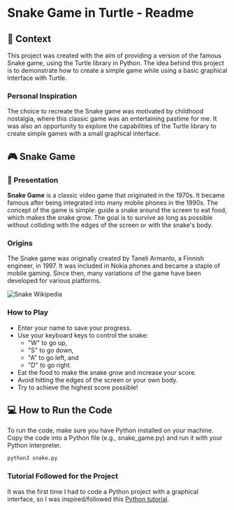 # Snake Game in Turtle - Readme

## 🐍 Context

This project was created with the aim of providing a version of the famous Snake game, using the Turtle library in Python. The idea behind this project is to demonstrate how to create a simple game while using a basic graphical interface with Turtle.

### Personal Inspiration

The choice to recreate the Snake game was motivated by childhood nostalgia, where this classic game was an entertaining pastime for me. It was also an opportunity to explore the capabilities of the Turtle library to create simple games with a small graphical interface.

## 🎮 Snake Game

### 🐍 Presentation

**Snake Game** is a classic video game that originated in the 1970s. It became famous after being integrated into many mobile phones in the 1990s. The concept of the game is simple: guide a snake around the screen to eat food, which makes the snake grow. The goal is to survive as long as possible without colliding with the edges of the screen or with the snake's body.

### Origins

The Snake game was originally created by Taneli Armanto, a Finnish engineer, in 1997. It was included in Nokia phones and became a staple of mobile gaming. Since then, many variations of the game have been developed for various platforms.

![Snake Wikipedia](https://www.coolmathgames.com/sites/default/files/Snake_OG-logo.jpg)

### How to Play
- Enter your name to save your progress.
- Use your keyboard keys to control the snake:
  - "W" to go up,
  - "S" to go down,
  - "A" to go left, and
  - "D" to go right.
- Eat the food to make the snake grow and increase your score.
- Avoid hitting the edges of the screen or your own body.
- Try to achieve the highest score possible!

## 💻 How to Run the Code

To run the code, make sure you have Python installed on your machine. Copy the code into a Python file (e.g., snake_game.py) and run it with your Python interpreter.

```bash
python3 snake.py
```

### Tutorial Followed for the Project

It was the first time I had to code a Python project with a graphical interface, so I was inspired/followed this [Python tutorial](https://www.youtube.com/watch?v=EIwsEJ5y79U).
